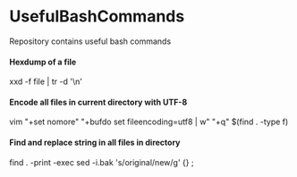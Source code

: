 # UsefulBashCommands
Repository contains useful bash commands

#### Hexdump of a file
xxd -f file | tr -d '\n'

#### Encode all files in current directory with UTF-8
vim "+set nomore" "+bufdo set fileencoding=utf8 | w" "+q" $(find . -type f)

#### Find and replace string in all files in directory
find . -print -exec sed -i.bak 's/original/new/g' {} \;
